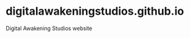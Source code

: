 digitalawakeningstudios.github.io
=================================

Digital Awakening Studios website
